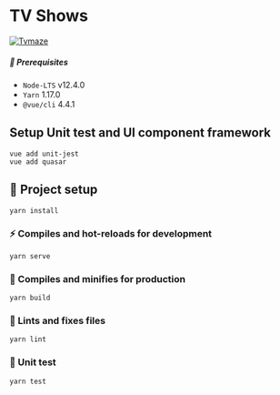 # TV Shows
[![Tvmaze](http://static.tvmaze.com/images/api/tvm_api.png)](http://www.tvmaze.com/api "Tvmaze")

##### :dart: Prerequisites
-   `Node-LTS` v12.4.0
-   `Yarn` 1.17.0
-   `@vue/cli` 4.4.1

## Setup Unit test and UI component framework
```
vue add unit-jest
vue add quasar
```

## :wrench: Project setup
```
yarn install
```

### :zap: Compiles and hot-reloads for development
```
yarn serve
```

### :rocket: Compiles and minifies for production
```
yarn build
```

### :shirt: Lints and fixes files
```
yarn lint
```

### :rotating_light: Unit test 
```
yarn test
```
